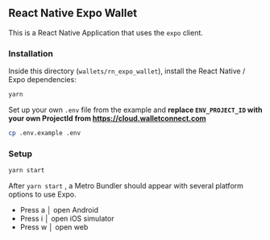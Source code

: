 ## React Native Expo Wallet

This is a React Native Application that uses the `expo` client.

### Installation

Inside this directory (`wallets/rn_expo_wallet`), install the React Native / Expo dependencies:

```bash
yarn
```

Set up your own `.env` file from the example and **replace `ENV_PROJECT_ID` with your own ProjectId from https://cloud.walletconnect.com**

```bash
cp .env.example .env
```

### Setup

```bash
yarn start
```

After `yarn start` , a Metro Bundler should appear with several platform options to use Expo.

- Press a │ open Android
- Press i │ open iOS simulator
- Press w │ open web
